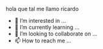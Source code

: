hola que tal me llamo ricardo
- 👀 I’m interested in ...
- 🌱 I’m currently learning ...
- 💞️ I’m looking to collaborate on ...
- 📫 How to reach me ...

<!---
Ariel507pty/Ariel507pty is a ✨ special ✨ repository because its `README.md` (this file) appears on your GitHub profile.
You can click the Preview link to take a look at your changes.
--->
